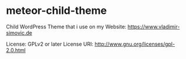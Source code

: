 # meteor-child-theme
Child WordPress Theme that i use on my Website: https://www.vladimir-simovic.de

License: GPLv2 or later
License URI: http://www.gnu.org/licenses/gpl-2.0.html
